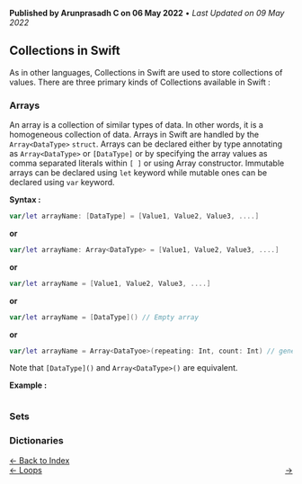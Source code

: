 **Published by Arunprasadh C on 06 May 2022** • *Last Updated on 09 May 2022*

## Collections in Swift
As in other languages, Collections in Swift are used to store collections of values. There are three primary kinds of Collections available in Swift :

### Arrays
An array is a collection of similar types of data. In other words, it is a homogeneous collection of data. Arrays in Swift are handled by the `Array<DataType>` `struct`. Arrays can be declared either by type annotating as `Array<DataType>` or `[DataType]` or by specifying the array values as comma separated literals within `[ ]` or using Array constructor. Immutable arrays can be declared using `let` keyword while mutable ones can be declared using `var` keyword.

**Syntax :**
```swift
var/let arrayName: [DataType] = [Value1, Value2, Value3, ....]
```
**or**
```swift
var/let arrayName: Array<DataType> = [Value1, Value2, Value3, ....]
```
**or**
```swift
var/let arrayName = [Value1, Value2, Value3, ....]
```
**or**
```swift
var/let arrayName = [DataType]() // Empty array
```
**or**
```swift
var/let arrayName = Array<DataTyoe>(repeating: Int, count: Int) // generates an array with repeating elements of given count
```

Note that `[DataType]()` and `Array<DataType>()` are equivalent.

**Example :**
```swift

```

### Sets

### Dictionaries


<a href="https://techinessoverloaded.github.io/iOSAppDevBasics/index.html">&larr; Back to Index</a>
<br>
<span style="float: left">
<a href="https://techinessoverloaded.github.io/iOSAppDevBasics/loops.html">&larr; Loops</a>
</span>
<span style="float: right">
<a href="https://techinessoverloaded.github.io/iOSAppDevBasics/.html"> &rarr;</a>
</span>
